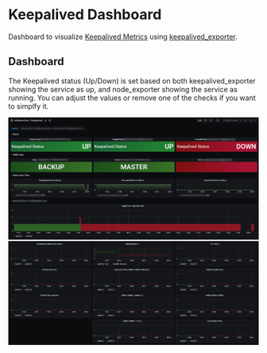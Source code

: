 
# Keepalived Dashboard
Dashboard to visualize [Keepalived Metrics](https://keepalived.org/) using [keepalived_exporter](https://github.com/gen2brain/keepalived_exporter).

## Dashboard
The Keepalived status (Up/Down) is set based on both keepalived_exporter showing the service as up, and node_exporter showing the service as running. You can adjust the values or remove one of the checks if you want to simplfy it.

![Keepalived Dashboard](./grafana-keepalived_exporter01.png)
![Keepalived Dashboard](./grafana-keepalived_exporter02.png)
